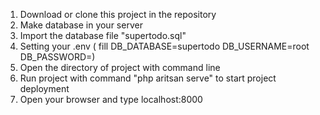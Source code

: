 1. Download or clone this project in the repository
2. Make database in your server
3. Import the database file "supertodo.sql"
4. Setting your .env 
( fill DB_DATABASE=supertodo
DB_USERNAME=root
DB_PASSWORD=)
4. Open the directory of project with command line
5. Run project with command "php aritsan serve" to start project deployment
6. Open your browser and type localhost:8000